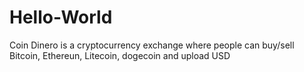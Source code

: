 # Hello-World
Coin Dinero is a cryptocurrency exchange where people can buy/sell Bitcoin, Ethereun, Litecoin, dogecoin and upload USD
